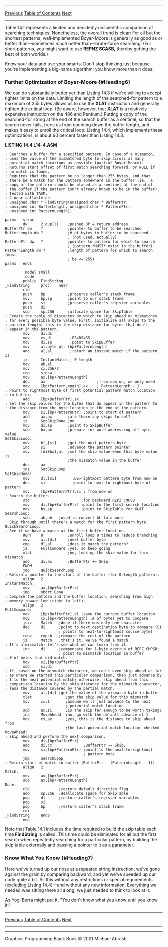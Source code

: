   ------------------------ --------------------------------- --------------------
  [Previous](14-05.html)   [Table of Contents](index.html)   [Next](15-01.html)
  ------------------------ --------------------------------- --------------------

Table 14.1 represents a limited and decidedly unscientific comparison of
searching techniques. Nonetheless, the overall trend is clear: For all
but the shortest patterns, well-implemented Boyer-Moore is generally as
good as or better than—sometimes *much* better than—brute-force
searching. (For short patterns, you might want to use **REPNZ SCASB,**
thereby getting the best of both worlds.)

Know your data and use your smarts. Don't stop thinking just because
you're implementing a big-name algorithm; you know more than it does.

### Further Optimization of Boyer-Moore {#Heading6}

We can do substantially better yet than Listing 14.3 if we're willing to
accept tighter limits on the data. Limiting the length of the
searched-for pattern to a maximum of 255 bytes allows us to use the
**XLAT** instruction and generally tighten the critical loop. (Be aware,
however, that **XLAT** is a relatively expensive instruction on the 486
and Pentium.) Putting a copy of the searched-for string at the end of
the search buffer as a sentinel, so that the search never fails, frees
us from counting down the buffer length, and makes it easy to unroll the
critical loop. Listing 14.4, which implements these optimizations, is
about 60 percent faster than Listing 14.3.

**LISTING 14.4 L14-4.ASM**

    ; Searches a buffer for a specified pattern. In case of a mismatch,
    ; uses the value of the mismatched byte to skip across as many
    ; potential match locations as possible (partial Boyer-Moore).
    ; Returns start offset of first match searching forward, or NULL if
    ; no match is found.
    ; Requires that the pattern be no longer than 255 bytes, and that
    ; there be a match for the pattern somewhere in the buffer (ie., a
    ; copy of the pattern should be placed as a sentinel at the end of
    ; the buffer if the pattern isn't already known to be in the buffer).
    ; Tested with TASM.
    ; C near-callable as:
    ; unsigned char * FindString(unsigned char * BufferPtr,
    ; unsigned int BufferLength, unsigned char * PatternPtr,
    ; unsigned int PatternLength);

    parms   struc
            dw      2 dup(?)    ;pushed BP & return address
    BufferPtr dw    ?           ;pointer to buffer to be searched
    BufferLength dw ?           ;# of bytes in buffer to be searched
                                ; (not used, actually)
    PatternPtr dw   ?           ;pointer to pattern for which to search
                                ; (pattern *MUST* exist in the buffer)
    PatternLength dw ?          ;length of pattern for which to search (must
                                ; be <= 255)
    parms   ends

            .model small
            .code
            public _FindString
    _FindString     proc    near
            cld
            push    bp          ;preserve caller's stack frame
            mov     bp,sp       ;point to our stack frame
            push    si          ;preserve caller's register variables
            push    di
            sub     sp,256      ;allocate space for SkipTable
    ; Create the table of distances by which to skip ahead on mismatches
    ; for every possible byte value. First, initialize all skips to the
    ; pattern length; this is the skip distance for bytes that don't
    ; appear in the pattern.
            mov     di,ds
            mov     es,di        ;ES=DS=SS
            mov     di,sp        ;point to SkipBuffer
            mov     al,byte ptr [bp+PatternLength]
            and     al,al        ;return an instant match if the pattern is
            jz      InstantMatch ; 0-length
            mov     ah,al
            mov     cx,256/2
            rep     stosw
            mov     ax,[bp+PatternLength]
            dec     ax                       ;from now on, we only need
            mov     [bp+PatternLength],ax    ; PatternLength - 1
    ; Point to rightmost byte of first potential pattern match location
    ; in buffer.
            add     [bp+BufferPtr],ax
    ; Set the skip values for the bytes that do appear in the pattern to
    ; the distance from the byte location to the end of the pattern.
            mov     si,[bp+PatternPtr] ;point to start of pattern
            and     ax,ax       ;are there any skips to set?
            jz      SetSkipDone ;no
            mov     di,sp       ;point to SkipBuffer
            sub     bx,bx       ;prepare for word addressing off byte value
    SetSkipLoop:
            mov     bl,[si]     ;get the next pattern byte
            inc     si          ;advance the pattern pointer
            mov     [di+bx],al  ;set the skip value when this byte value is
                                ;the mismatch value in the buffer
            dec     ax
            jnz     SetSkipLoop
    SetSkipDone:
            mov     dl,[si]       ;DL=rightmost pattern byte from now on
            dec     si            ;point to next-to-rightmost byte of pattern
            mov     [bp+PatternPtr],si ; from now on
    ; Search the buffer.
            std                       ;for backward REPZ CMPSB
            mov     di,[bp+BufferPtr] ;point to the first search location
            mov     bx,sp             ;point to SkipTable for XLAT
    SearchLoop:
            sub     ah,ah   ;used to convert AL to a word
    ; Skip through until there's a match for the first pattern byte.
    QuickSearchLoop:
    ; See if we have a match at the first buffer location.
            REPT    8           ;unroll loop 8 times to reduce branching
            mov     al,[di]     ;next buffer byte
            cmp     dl,al       ;does it match the pattern?
            jz      FullCompare ;yes, so keep going
            xlat                ;no, look up the skip value for this mismatch
            add     di,ax       ;BufferPtr += Skip;
            ENDM
            jmp     QuickSearchLoop
    ; Return a pointer to the start of the buffer (for 0-length pattern).
            align   2
    InstantMatch:
            mov     ax,[bp+BufferPtr]
            jmp     short Done
    ; Compare the pattern and the buffer location, searching from high
    ; memory toward low (right to left).
            align   2
    FullCompare:
            mov     [bp+BufferPtr],di ;save the current buffer location
            mov     cx,[bp+PatternLength] ;# of bytes yet to compare
            jcxz    Match   ;done if there was only one character
            dec     di      ;point to next destination byte to compare (SI
                            ; points to next-to-rightmost source byte)
            repz    cmpsb   ;compare the rest of the pattern
            jz      Match   ;that's it; we've found a match
    ; It's a mismatch; let's see what we can learn from it.
            inc     di      ;compensate for 1-byte overrun of REPZ CMPSB;
                            ; point to mismatch location in buffer
    ; # of bytes that did match.
            mov     si,[bp+BufferPtr]
            sub     si,di
    ; If, based on the mismatch character, we can't even skip ahead as far
    ; as where we started this particular comparison, then just advance by
    ; 1 to the next potential match; otherwise, skip ahead from this
    ; comparison location by the skip distance for the mismatch character,
    ; less the distance covered by the partial match.
            mov     al,[di] ;get the value of the mismatch byte in buffer
            xlat               ;get the skip value for this mismatch
            mov     cx,1       ;assume we'll just advance to the next
                               ; potential match location
            sub     ax,si      ;is the skip far enough to be worth taking?
            jna     MoveAhead  ;no, go with the default advance of 1
            mov     cx,ax      ;yes, this is the distance to skip ahead from
                               ;the last potential match location checked
    MoveAhead:
    ; Skip ahead and perform the next comparison.
            mov     di,[bp+BufferPtr]
            add     di,cx              ;BufferPtr += Skip;
            mov     si,[bp+PatternPtr] ;point to the next-to-rightmost
                                       ; pattern byte
            jmp     SearchLoop
    ; Return start of match in buffer (BufferPtr - (PatternLength - 1)).
            align   2
    Match:
            mov     ax,[bp+BufferPtr]
            sub     ax,[bp+PatternLength]
    Done:
            cld             ;restore default direction flag
            add     sp,256  ;deallocate space for SkipTable
            pop     di      ;restore caller's register variables
            pop     si
            pop     bp      ;restore caller's stack frame
            ret
    _FindString     endp
            end

Note that Table 14.1 includes the time required to build the skip table
each time **FindString** is called. This time could be eliminated for
all but the first search when repeatedly searching for a particular
pattern, by building the skip table externally and passing a pointer to
it as a parameter.

### Know What You Know {#Heading7}

Here we've turned up our nose at a repeated string instruction, we've
gone against the grain by comparing backward, and yet we've speeded up
our code quite a bit. All this without any restrictions or special
requirements (excluding Listing 14.4)—and without any new information.
Everything we needed was sitting there all along; we just needed to
think to look at it.

As Yogi Berra might put it, "You don't know what you know until you know
it."

  ------------------------ --------------------------------- --------------------
  [Previous](14-05.html)   [Table of Contents](index.html)   [Next](15-01.html)
  ------------------------ --------------------------------- --------------------

* * * * *

Graphics Programming Black Book © 2001 Michael Abrash
